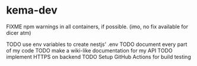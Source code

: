 # kema-dev

FIXME npm warnings in all containers, if possible. (imo, no fix available for dicer atm)

TODO use env variables to create nestjs' .env
TODO document every part of my code
TODO make a wiki-like documentation for my API
TODO implement HTTPS on backend
TODO Setup GitHub Actions for build testing
